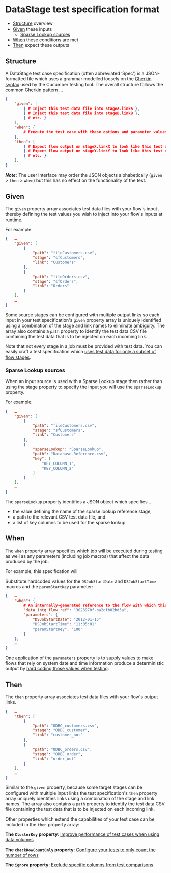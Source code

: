 # DataStage test specification format

- [Structure](#structure) overview
- [Given](#given) these inputs
  - [Sparse Lookup sources](#sparse-lookup-sources)
- [When](#when) these conditions are met
- [Then](#then) expect these outputs

## Structure <a id="structure"></a>

A DataStage test case specification (often abbreviated ‘Spec') is a JSON-formatted file which uses a grammar modelled loosely on the [Gherkin syntax](https://cucumber.io/docs/gherkin/) used by the Cucumber testing tool. The overall structure follows the common Gherkin pattern …

```json
{
    "given": [
        { # Inject this test data file into stageA.linkA },
        { # Inject this test data file into stageB.linkB },
        { # etc. }
    ],
    "when": {
        # Execute the test case with these options and parameter values
    },
    "then": [
        { # Expect flow output on stageX.linkX to look like this test data file },
        { # Expect flow output on stageY.linkY to look like this test data file },
        { # etc. }
    ],
}
```

***Note:*** The user interface may order the JSON objects alphabetically (`given` > `then` > `when`) but this has no effect on the functionality of the test.

## Given <a id="given"></a>

The `given` property array associates test data files with your flow's input , thereby defining the test values you wish to inject into your flow's inputs at runtime.

For example:

```json
{   …
    "given": [
        {
            "path": "fileCustomers.csv",
            "stage": "sfCustomers",
            "link": "Customers" 
        },
        {
            "path": "fileOrders.csv",
            "stage": "sfOrders",
            "link": "Orders"
        }
    ],
    …
}
```

Some source stages can be configured with multiple output links so each input in your test specification's `given` property array is uniquely identified using a combination of the stage and link names to eliminate ambiguity.  The array also contains a `path` property to identify the test data CSV file containing the test data that is to be injected on each incoming link.

Note that not every stage in a job must be provided with test data.  You can easily craft a test specification which [uses test data for only a subset of flow stages](selective-stubbing.md).

### Sparse Lookup sources <a id="sparse-lookup-sources"></a>

When an input source is used with a Sparse Lookup stage then rather than using the stage property to specify the input you will use the `sparseLookup` property.

For example:

```json
{   …
    "given": [
        {
            "path": "fileCustomers.csv",
            "stage": "sfCustomers",
            "link": "Customers" 
        },
        {
            "sparseLookup": "SparseLookup",
            "path": "Database-Reference.csv",
            "key": [
                "KEY_COLUMN_1",
                "KEY_COLUMN_2"
            ]
        }
    ],
    …
}
```

The `sparseLookup` property identifies a JSON object which specifies …

- the value defining the name of the sparse lookup reference stage,
- a path to the relevant CSV test data file, and
- a list of key columns to be used for the sparse lookup.

## When <a id="when"></a>

The `when` property array specifies which job will be executed during testing as well as any parameters (including job macros) that affect the data produced by the job.

For example, this specification will

Substitute hardcoded values for the `DSJobStartDate` and `DSJobStartTime` macros and the `paramStartKey` parameter:

```json
{   …
    "when": {
        # An internally-generated reference to the flow with which this test is associated
        "data_intg_flow_ref": "3023970f-ba2dfb02bd3a",  
        "parameters": {
            "DSJobStartDate": "2012-01-15"
            "DSJobStartTime": "11:05:01"
            "paramStartKey": "100"
        }
    },
    …
}
```

One application of the `parameters` property is to supply values to make flows that rely on system date and time information produce a deterministic output by [hard coding those values when testing](testing-flows-using-datetime-references.md).

## Then <a id="then"></a>

The `then` property array associates test data files with your flow's output links.

```json
{   …
    "then": [
        {
            "path": "ODBC_customers.csv",
            "stage": "ODBC_customer",
            "link": "customer_out"
        },
        {
            "path": "ODBC_orders.csv",
            "stage": "ODBC_order",
            "link": "order_out"
        }
    ],
    …
}
```

Similar to the `given` property, because some target stages can be configured with multiple input links the test specification's `then` property array uniquely identifies links using a combination of the stage and link names. The array also contains a `path` property to identify the test data CSV file containing the test data that is to be injected on each incoming link.

Other properties which extend the capabilities of your test case can be included in the `then` property array:

**The `ClusterKey` property**: [Improve performance of test cases when using data volumes](high-volume-tests.md)

**The `checkRowCountOnly` property**: [Configure your tests to only count the number of rows](row-count-comparisons.md)

**The `ignore` property**: [Exclude specific columns from test comparisons](excluding-columns-from-tests.md)

